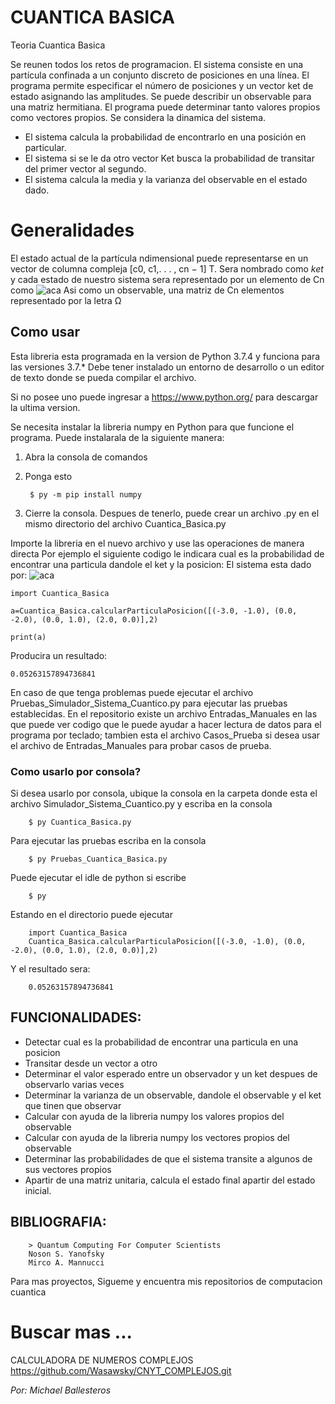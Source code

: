 # CUANTICA BASICA
Teoria Cuantica Basica

Se reunen todos los retos de programacion.
El sistema consiste en una partícula confinada a un conjunto discreto de posiciones en una línea. 
El programa permite especificar el número de posiciones y un vector ket de estado asignando las amplitudes.
Se puede describir un observable para una matriz hermitiana.
El programa puede determinar tanto valores propios como vectores propios.
Se considera la dinamica del sistema.

- El sistema calcula la probabilidad de encontrarlo en una posición en particular.
- El sistema si se le da otro vector Ket busca la probabilidad de transitar del primer vector al segundo.
- El sistema calcula la media y la varianza del observable en el estado dado.

# Generalidades

El estado actual de la partícula ndimensional puede representarse en un vector de columna compleja [c0, c1,. . . , cn − 1] T.
Sera nombrado como *ket* y cada estado de nuestro sistema sera representado por un elemento de Cn como
![aca](https://user-images.githubusercontent.com/45296448/65923022-ee18e600-e3ac-11e9-8aa2-48ae0af4e418.PNG)
Asi como un observable, una matriz de Cn elementos representado por la letra Ω

## Como usar

Esta libreria esta programada en la version de Python 3.7.4 y funciona para las versiones 3.7.* 
Debe tener instalado un entorno de desarrollo o un editor de texto donde se pueda compilar el archivo.

Si no posee uno puede ingresar a https://www.python.org/ para descargar la ultima version.

Se necesita instalar la libreria numpy en Python para que funcione el programa.
Puede instalarala de la siguiente manera:
1. Abra la consola de comandos
2. Ponga esto

        $ py -m pip install numpy
        
3. Cierre la consola.
Despues de tenerlo, puede crear un archivo .py en el mismo directorio del archivo Cuantica_Basica.py

Importe la libreria en el nuevo archivo y use las operaciones de manera directa
Por ejemplo el siguiente codigo le indicara cual es la probabilidad de encontrar una particula dandole el ket y la posicion:
El sistema esta dado por:
![aca](https://user-images.githubusercontent.com/45296448/66001638-7e1b6600-e467-11e9-84e2-dc4b59716a6f.PNG)

`import Cuantica_Basica`

`a=Cuantica_Basica.calcularParticulaPosicion([(-3.0, -1.0), (0.0, -2.0), (0.0, 1.0), (2.0, 0.0)],2)`

`print(a)`

Producira un resultado:

`0.05263157894736841`

En caso de que tenga problemas puede ejecutar el archivo Pruebas_Simulador_Sistema_Cuantico.py para ejecutar las pruebas establecidas.
En el repositorio existe un archivo Entradas_Manuales en las que puede ver codigo que le puede ayudar a hacer lectura de datos para el programa por teclado; tambien esta el archivo Casos_Prueba si desea usar el archivo de Entradas_Manuales para probar casos de prueba.

### Como usarlo por consola?

Si desea usarlo por consola, ubique la consola en la carpeta donde esta el archivo Simulador_Sistema_Cuantico.py y escriba en la consola

        $ py Cuantica_Basica.py

Para ejecutar las pruebas escriba en la consola

        $ py Pruebas_Cuantica_Basica.py
        
Puede ejecutar el idle de python si escribe

        $ py

Estando en el directorio puede ejecutar 

        import Cuantica_Basica
        Cuantica_Basica.calcularParticulaPosicion([(-3.0, -1.0), (0.0, -2.0), (0.0, 1.0), (2.0, 0.0)],2)
 
Y el resultado sera:

        0.05263157894736841

## FUNCIONALIDADES:

- Detectar cual es la probabilidad de encontrar una particula en una posicion
- Transitar desde un vector a otro
- Determinar el valor esperado entre un observador y un ket despues de observarlo varias veces
- Determinar la varianza de un observable, dandole el observable y el ket que tinen que observar
- Calcular con ayuda de la libreria numpy los valores propios del observable
- Calcular con ayuda de la libreria numpy los vectores propios del observable
- Determinar las probabilidades de que el sistema transite a algunos de sus vectores propios
- Apartir de una matriz unitaria, calcula el estado final apartir del estado inicial.


## BIBLIOGRAFIA:


        > Quantum Computing For Computer Scientists 
        Noson S. Yanofsky 
        Mirco A. Mannucci
    
Para mas proyectos, Sigueme y encuentra mis repositorios de computacion cuantica
# Buscar mas ...
CALCULADORA DE NUMEROS COMPLEJOS 
https://github.com/Wasawsky/CNYT_COMPLEJOS.git


*Por: Michael Ballesteros*
